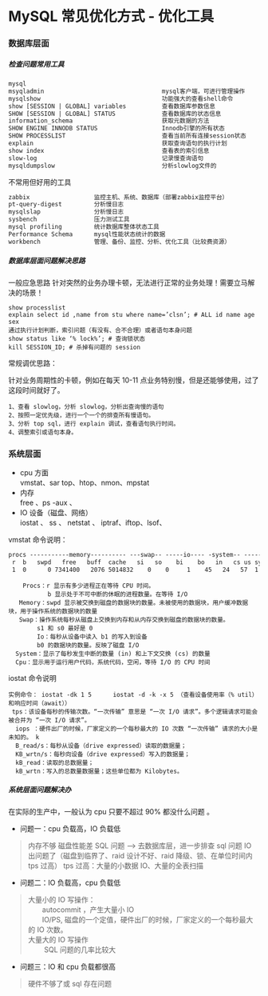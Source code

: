 # MySQL 常见优化方式   -  优化工具

### 数据库层面

#####   检查问题常用工具

```html
mysql
msyqladmin                                 mysql客户端，可进行管理操作
mysqlshow                                  功能强大的查看shell命令
show [SESSION | GLOBAL] variables          查看数据库参数信息
SHOW [SESSION | GLOBAL] STATUS             查看数据库的状态信息
information_schema                         获取元数据的方法
SHOW ENGINE INNODB STATUS                  Innodb引擎的所有状态
SHOW PROCESSLIST                           查看当前所有连接session状态
explain                                    获取查询语句的执行计划
show index                                 查看表的索引信息
slow-log                                   记录慢查询语句
mysqldumpslow                              分析slowlog文件的

```

不常用但好用的工具
```html
zabbix                  监控主机、系统、数据库（部署zabbix监控平台）
pt-query-digest         分析慢日志
mysqlslap               分析慢日志
sysbench                压力测试工具
mysql profiling         统计数据库整体状态工具    
Performance Schema      mysql性能状态统计的数据
workbench               管理、备份、监控、分析、优化工具（比较费资源）
```

##### 数据库层面问题解决思路

一般应急思路 针对突然的业务办理卡顿，无法进行正常的业务处理！需要立马解决的场景！   

    show processlist        
    explain select id ,name from stu where name=’clsn’; # ALL id name age sex       
    通过执行计划判断，索引问题（有没有、合不合理）或者语句本身问题     
    show status like ‘% lock%’; # 查询锁状态     
    kill SESSION_ID; # 杀掉有问题的 session     
    
常规调优思路：

针对业务周期性的卡顿，例如在每天 10-11 点业务特别慢，但是还能够使用，过了这段时间就好了。

    1、查看 slowlog，分析 slowlog，分析出查询慢的语句
    2、按照一定优先级，进行一个一个的排查所有慢语句。 
    3、分析 top sql，进行 explain 调试，查看语句执行时间。 
    4、调整索引或语句本身。


### 系统层面

- cpu 方面    
    vmstat、sar top、htop、nmon、mpstat
- 内存    
    free 、ps -aux 、
- IO 设备（磁盘、网络）  
    iostat 、 ss 、 netstat 、 iptraf、iftop、lsof、

vmstat 命令说明：   
```html
procs -----------memory---------- ---swap-- -----io---- -system-- ------cpu-----
 r  b   swpd   free   buff  cache   si   so    bi    bo   in   cs us sy id wa st
 1  0      0 7341400   2076 5014832    0    0     1    45   24   57  1  1 98  0  0

```    
    
        Procs：r 显示有多少进程正在等待 CPU 时间。
               b 显示处于不可中断的休眠的进程数量。在等待 I/O 
       Memory：swpd 显示被交换到磁盘的数据块的数量。未被使用的数据块，用户缓冲数据块，用于操作系统的数据块的数量 
       Swap：操作系统每秒从磁盘上交换到内存和从内存交换到磁盘的数据块的数量。
            s1 和 s0 最好是 0 
            Io：每秒从设备中读入 b1 的写入到设备 
            b0 的数据块的数量。反映了磁盘 I/O 
      System：显示了每秒发生中断的数量 (in) 和上下文交换 (cs) 的数量  
      Cpu：显示用于运行用户代码，系统代码，空闲，等待 I/O 的 CPU 时间

iostat 命令说明         

    实例命令： iostat -dk 1 5      iostat -d -k -x 5 （查看设备使用率（% util）和响应时间（await））
     tps：该设备每秒的传输次数。“一次传输” 意思是 “一次 I/O 请求”。多个逻辑请求可能会被合并为 “一次 I/O 请求”。
      iops ：硬件出厂的时候，厂家定义的一个每秒最大的 IO 次数 “一次传输” 请求的大小是未知的。 k
      B_read/s：每秒从设备（drive expressed）读取的数据量；
      KB_wrtn/s：每秒向设备（drive expressed）写入的数据量； 
      kB_read：读取的总数据量； 
      kB_wrtn：写入的总数量数据量；这些单位都为 Kilobytes。

#####  系统层面问题解决办

在实际的生产中，一般认为 cpu 只要不超过 90% 都没什么问题 。

- 问题一：cpu 负载高，IO 负载低
> 内存不够 磁盘性能差 SQL 问题 ——> 去数据库层，进一步排查 sql 问题 IO 出问题了（磁盘到临界了、raid 设计不好、raid 降级、锁、在单位时间内 tps 过高） tps 过高：大量的小数据 IO、大量的全表扫描
        
- 问题二：IO 负载高，cpu 负载低

>    大量小的 IO 写操作：       
>          autocommit ，产生大量小 IO     
>          IO/PS, 磁盘的一个定值，硬件出厂的时候，厂家定义的一个每秒最大的 IO       次数。     
>    大量大的 IO 写操作        
>          SQL 问题的几率比较大

- 问题三：IO 和 cpu 负载都很高

> 硬件不够了或 sql 存在问题
